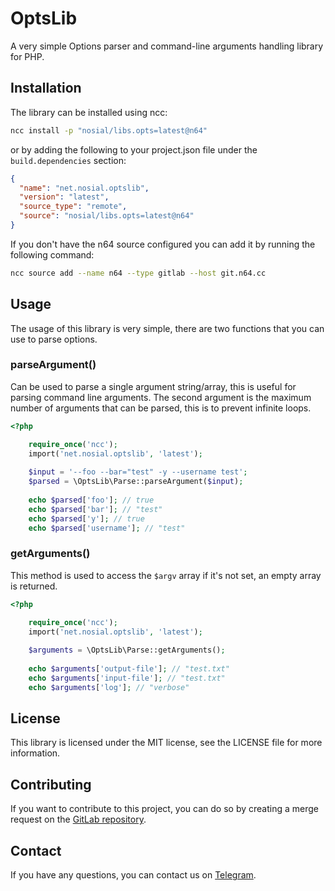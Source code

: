 # OptsLib

A very simple Options parser and command-line arguments
handling library for PHP.

## Installation

The library can be installed using ncc:

```bash
ncc install -p "nosial/libs.opts=latest@n64"
```

or by adding the following to your project.json file under
the `build.dependencies` section:

```json
{
  "name": "net.nosial.optslib",
  "version": "latest",
  "source_type": "remote",
  "source": "nosial/libs.opts=latest@n64"
}
```

If you don't have the n64 source configured you can add it
by running the following command:

```bash
ncc source add --name n64 --type gitlab --host git.n64.cc
```

## Usage

The usage of this library is very simple, there are
two functions that you can use to parse options.

### parseArgument()

Can be used to parse a single argument string/array, this is useful for
parsing command line arguments. The second argument is the maximum number
of arguments that can be parsed, this is to prevent infinite loops.

```php
<?php

    require_once('ncc');
    import('net.nosial.optslib', 'latest');
    
    $input = '--foo --bar="test" -y --username test';
    $parsed = \OptsLib\Parse::parseArgument($input);
    
    echo $parsed['foo']; // true
    echo $parsed['bar']; // "test"
    echo $parsed['y']; // true
    echo $parsed['username']; // "test"
```

### getArguments()

This method is used to access the `$argv` array
if it's not set, an empty array is returned.

```php
<?php

    require_once('ncc');
    import('net.nosial.optslib', 'latest');
    
    $arguments = \OptsLib\Parse::getArguments();
    
    echo $arguments['output-file']; // "test.txt"
    echo $arguments['input-file']; // "test.txt"
    echo $arguments['log']; // "verbose"
```

## License

This library is licensed under the MIT license, see the LICENSE file
for more information.

## Contributing

If you want to contribute to this project, you can do so by
creating a merge request on the [GitLab repository](https://git.n64.cc/nosial/libs/optslib).

## Contact

If you have any questions, you can contact us on [Telegram](https://t.me/NosialDiscussions).